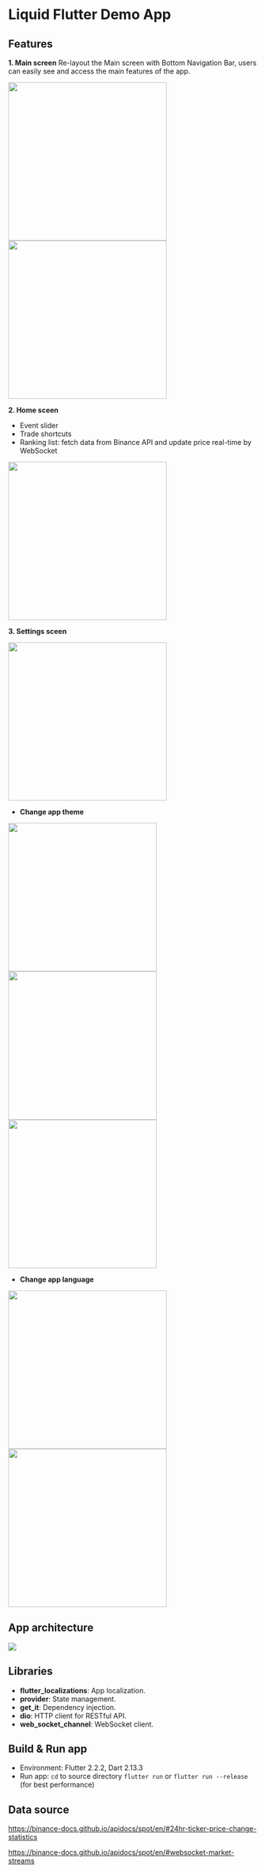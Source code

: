 # Liquid Flutter Demo App

## Features

**1. Main screen**
Re-layout the Main screen with Bottom Navigation Bar, users can easily see and access the main features of the app.

<img src="/images/main.jpg?raw=true" width="320" /> <img src="/images/main1.jpg?raw=true" width="320" />

**2. Home sceen**
* Event slider
* Trade shortcuts
* Ranking list: fetch data from Binance API and update price real-time by WebSocket

<img src="/images/main.jpg?raw=true" width="320" />

**3. Settings sceen**

<img src="/images/settings.jpg?raw=true" width="320" />

* **Change app theme**

<img src="/images/main.jpg?raw=true" width="300" /> <img src="/images/light.jpg?raw=true" width="300" /> <img src="/images/dark.jpg?raw=true" width="300" />

* **Change app language**

<img src="/images/main.jpg?raw=true" width="320" /> <img src="/images/vietnamese.jpg?raw=true" width="320" />

## App architecture

![](https://i.imgur.com/iOBhL2S.png)


## Libraries
* **flutter_localizations**: App localization.
* **provider**: State management.
* **get_it**: Dependency injection.
* **dio**: HTTP client for RESTful API.
* **web_socket_channel**: WebSocket client.

## Build & Run app
* Environment: Flutter 2.2.2, Dart 2.13.3
* Run app: 
    `cd` to source directory
    `flutter run` or `flutter run --release` (for best performance)

## Data source
https://binance-docs.github.io/apidocs/spot/en/#24hr-ticker-price-change-statistics

https://binance-docs.github.io/apidocs/spot/en/#websocket-market-streams
